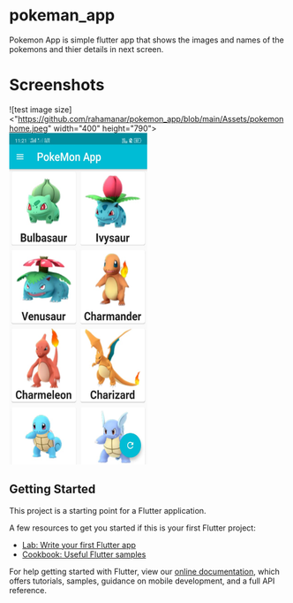 # pokeman_app

Pokemon App is simple flutter app that shows the images and names of the pokemons and thier details in next screen.

# Screenshots 

![test image size]<"https://github.com/rahamanar/pokemon_app/blob/main/Assets/pokemonhome.jpeg" width="400" height="790">
<img src="https://github.com/rahamanar/pokemon_app/blob/main/Assets/pokemonhome.jpeg" width="250" height="600">

## Getting Started

This project is a starting point for a Flutter application.

A few resources to get you started if this is your first Flutter project:

- [Lab: Write your first Flutter app](https://flutter.dev/docs/get-started/codelab)
- [Cookbook: Useful Flutter samples](https://flutter.dev/docs/cookbook)

For help getting started with Flutter, view our
[online documentation](https://flutter.dev/docs), which offers tutorials,
samples, guidance on mobile development, and a full API reference.
